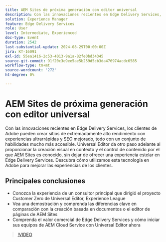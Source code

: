 ```yaml
---
title: AEM Sites de próxima generación con editor universal
description: Con las innovaciones recientes en Edge Delivery Services, los clientes de Adobe pueden crear sitios de extremadamente alto rendimiento con experiencias ultrarrápidas y SEO mejorado, todo con un conjunto de habilidades mucho más accesible. Universal Editor da otro paso adelante al proporcionar la creación visual en contexto y el control de contenido por el que AEM Sites es conocido, sin dejar de ofrecer una experiencia estelar en Edge Delivery Services. Descubra cómo utilizamos esta tecnología en Adobe para mejorar las experiencias de los clientes. Conozca la experiencia de un consultor principal que dirigió el proyecto Customer Zero de Universal Editor, Experience League Vea una demostración y comprenda las diferencias clave en comparación con la creación basada en documentos o el editor de páginas de AEM Sites Comprenda el valor comercial de Edge Delivery Services y cómo iniciar sus equipos de AEM Cloud Service con Universal Editor ahora
solution: Experience Manager
feature: Edge Delivery Services
role: User
level: Intermediate, Experienced
doc-type: Event
duration: 2542
last-substantial-update: 2024-08-29T00:00:00Z
jira: KT-16091
exl-id: 55ea1416-2c53-4013-9a1a-82fe0bd34345
source-git-commit: 91f20c3e9ee5ae5b259d5cb3da476974acdc6585
workflow-type: tm+mt
source-wordcount: '272'
ht-degree: 0%

---
```


# AEM Sites de próxima generación con editor universal

Con las innovaciones recientes en Edge Delivery Services, los clientes de Adobe pueden crear sitios de extremadamente alto rendimiento con experiencias ultrarrápidas y SEO mejorado, todo con un conjunto de habilidades mucho más accesible. Universal Editor da otro paso adelante al proporcionar la creación visual en contexto y el control de contenido por el que AEM Sites es conocido, sin dejar de ofrecer una experiencia estelar en Edge Delivery Services. Descubra cómo utilizamos esta tecnología en Adobe para mejorar las experiencias de los clientes.

## Principales conclusiones

* Conozca la experiencia de un consultor principal que dirigió el proyecto Customer Zero de Universal Editor, Experience League
* Vea una demostración y comprenda las diferencias clave en comparación con la creación basada en documentos o el editor de páginas de AEM Sites
* Comprenda el valor comercial de Edge Delivery Services y cómo iniciar sus equipos de AEM Cloud Service con Universal Editor ahora

>[!VIDEO](https://video.tv.adobe.com/v/3433164/?learn=on)

